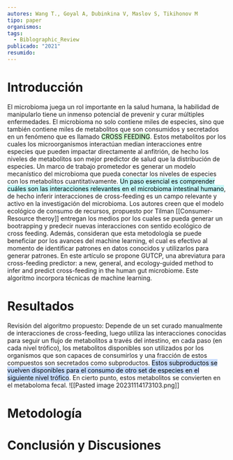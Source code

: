 ```yaml
---
autores: Wang T., Goyal A, Dubinkina V, Maslov S, Tikihonov M
tipo: paper
organismos: 
tags:
  - Biblographic_Review
publicado: "2021"
resumido:
---
```


# Introducción
El microbioma juega un rol importante en la salud humana, la habilidad de manipularlo tiene un inmenso potencial de prevenir y curar múltiples enfermedades. El microbioma no solo contiene miles de especies, sino que también contiene miles de metabolitos que son consumidos y secretados en un fenómeno que es llamado <mark style="background: #BBFABBA6;">CROSS FEEDING</mark>. Estos metabolitos por los cuales los microorganismos interactúan median interacciones entre especies que pueden impactar directamente al anfitrión, de hecho los niveles de metabolitos son mejor predictor de salud que la distribución de especies.
Un marco de trabajo prometedor es generar un modelo mecanístico del microbioma que pueda conectar los niveles de especies con los metabolitos cuantitativamente.
<mark style="background: #ABF7F7A6;">Un paso esencial es comprender cuáles son las interacciones relevantes en el microbioma intestinal humano</mark>, de hecho inferir interacciones de cross-feeding es un campo relevante y activo en la investigación del microbioma.
Los autores creen que el modelo ecológico de consumo de recursos, propuesto por Tilman [[Consumer-Resource theroy]] entregan los medios por los cuales se pueda generar un bootrapping y predecir nuevas interacciones con sentido ecológico de cross feeding. Además, consideran que esta metodología se puede beneficiar por los avances del machine learning, el cual es efectivo al momento de identificar patrones en datos conocidos y utilizarlos para generar patrones.
En este artículo se propone GUTCP, una abreviatura para cross-feeding predictor: a new, general, and ecology-guided method to infer and predict cross-feeding in the human gut microbiome. Este algoritmo incorpora técnicas de machine learning. 
# Resultados

Revisión del algoritmo propuesto: Depende de un set curado manualmente de interacciones de cross-feeding, luego utiliza las interacciones conocidas para seguir un flujo de metabolitos a través del intestino, en cada paso (en cada nivel trófico), los metabolitos disponibles son utilizados por los organismos que son capaces de consumirlos y una fracción de estos compuestos son secretados como subproductos. <mark style="background: #ADCCFFA6;">Estos subproductos se vuelven disponibles para el consumo de otro set de especies en el siguiente nivel trófico</mark>. En cierto punto, estos metabolitos se convierten en el metaboloma fecal.
![[Pasted image 20231114173103.png]]

# Metodología

# Conclusión y Discusiones
